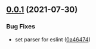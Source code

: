 ## [0.0.1](https://github.com/vinayakkulkarni/dash-shaka-playback/compare/3.0.3...0.0.1) (2021-07-30)


### Bug Fixes

* set parser for eslint ([0a46474](https://github.com/vinayakkulkarni/dash-shaka-playback/commit/0a464748d0db13f1571c0e168ab99f6fc44db63e))




